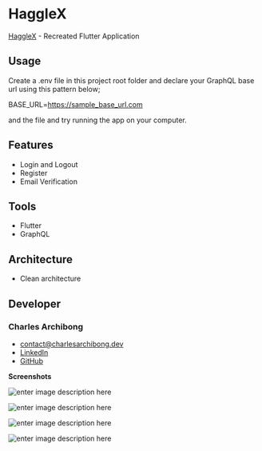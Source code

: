 # HaggleX

[HaggleX](https://www.hagglex.com/) - Recreated Flutter Application


## Usage

Create a .env file in this project root folder and declare your GraphQL base url using this pattern below;

BASE_URL=https://sample_base_url.com

and the file and try running the app on your computer.

## Features
- Login and Logout
- Register
- Email Verification

## Tools
- Flutter
- GraphQL

## Architecture
 - Clean architecture

## Developer
### Charles Archibong
- [contact@charlesarchibong.dev](mailto:contact@charlesarchibong.dev)
- [LinkedIn](https://www.linkedin.com/in/charles-archibong)
- [GitHub](https://github.com/charlesarchibong/)


**Screenshots**

![enter image description here](https://lh3.googleusercontent.com/aOI792eZ81IYKZVXcJTWcHjpRe8C5HIXf_ODKgSciJg-MsZDHdpg623j9RU2j6QMPOXkG46A955uP-IWsoIKZf9kUcRcaqZlfGY-STSIZQNbw3oC798IzXTZ4Qp3MP5KUQzIS2M3J0quKTCkdz29przL5Ap1xpsMh3kglKqOtZzNqD7H8ZjkBOrkSb5N0Md3kxYafXxZuCxpKcWuB2oQeCIpf4VzjSPk2Gzxz69Iwcoe36NnT4X-DCpPwT5jODl6wQ_1FaHedSqa5NHRo3AvK54IFoJbaqJaKduQ1rHiYySYLDo-qpBP12jiSgoSNA9qSFo_K4hI3EyX-c2h6cx5VjcjfcpyNBbuMJMWd60dM8vEQfAoRQsLy04wsqySOgtxRkxZnSuWfnruKVXFKKHyrIrgbYMzTZyPfG2SqXbA3PpJr0sQIs_GpDhdTLfGOnP20XUUKNKgZhzbioeKvc57iZietd4eu3csugcfO9-2V5DLSbt0ckHODmoZw47BNBzDONb28UlT-IIXFQO_kJMX_8dp6aTOUn-gvCqId9FoLnnu9rbROFcKPXyLi5D8cuGGFF-qGhW-I_1XKjz6avzQKHY8FGMcmwnCRThrb6epj7KrFrnGnTdhPRpEBLBVSC_GX7kdWo3YxJN0MX7AAVA9P4x9WB4ndthTK0cSU0n9EDRbk8zl-LtbFCVaArtXdIzIL9l17ygpEY45gThG8jtRvCQ=w666-h1438-no?authuser=0)

![enter image description here](https://lh3.googleusercontent.com/b3CHAwlG5wA3gm20L_lTSNsLdxgt7h10f7GImn7mjE_OlajX7Dide3-qRdPhhj87j1QbtP09Xfo2TZaxSnH_3OOioo9vNOxFPh73ohmcDDWplSxAhv6Ajc_lYnthcZJ6OLqhUJ7QBmesGHZ7UMuLLuloC2Qu5Jy259Euq8Eo__Q12ij-DNnoegHxeP3qAX9nUP7tzG2J8TWi8A6e7C5WlTszttRdQcHXGDzst--SG4iKcGuOjSxtvhleTzt7oYrFhbHteMHKR_4i4kP_PpxXnMy5Pz1tOJqUXEbTxnuqcQjEXG4KoXv-aBiM0vp4GRmwwH0435dhaoaVqqUfz_knXe8aeD5iwMqgZtfQtP8n2hL79ZAAqKL0R7gI1SOUYPN5LFbzqnp-vs_Sfy3MXTn7BSYx4aarlmkBeWZnAVzMpcFOgn8RKB_8bMUDOC8-54SUXDHQL2dA1PTWboL9F8BaUPJ9nQlJ0Me5cAUh0-0VRyC7F658Ags3xys3EaHomel5tYBZUDhKYI_tEIpP768iva-j1Hkfeznm1kLMqhWxRN_-2x3F0oDj1-7Rzg7fs1LpY8BBJyxVkDo2z71lMURijSmrN9hPx7gY5SEp-YcRXyadLKFxWW6VnpkICC16bR_xI1P_KFGWt5noxqW952sMWRRPzxenhbaMxE3AKgJN3iRgLCiZVfyoEQ1XhLyuaJL6KxQJJkoCuEPhsSYiYofLBfY=w666-h1438-no?authuser=0)

![enter image description here](https://lh3.googleusercontent.com/e1fxRIbsYIHaM1ao8B5FuJ8K-YqM4S9ledwTEE6nAMkb_Qg6KdDiS1Hb1_MeCt7k8Ah71dkkBVdJD999wpby9SRpi-T7Oe4rqorRcScadTicAF_oKmNS90Z8D1x5Dkcd2TV7Z9ru0bTzc_6XHOEJQPr-8vT-k292wSsg10zAU75D_Kko2jQcbZ6UmFtPxK5CuB9RWOSEeB5cdUy8nU6KWHHXiLeASWk-cyjWunroFEaQSBzkOS1qnguvmTCd18GQoNTyhDsmbfBkS7el8zRgAPh63t5RaHjWx5m-9QD8mb_9avFkiipLN3n22FZ_eDA6bY2yDupsWnwdVklTCnvDCVoq8pSvgXnFuVhlEXHBbKvHJQ-7fLpSFAk5K1XEBnfM1bjzCUIeBJ31uwz5Mq9TPsy5of9PWDU0CXsM9aUIJkmZ3ZC9BIdcsEBItrQCGKUoMorFUaLRuz7IbfFuyCRTRJtL7ISyhJqaeex-bNSIGTNQlXyI_xStZnxUvTWzLvdjPqtTgQ8fDew7dclCSgBa1oiQNV-vEZPqQgdiIewYWrWUbaWXbYheLbioDP0QI3EF1vK3ebHae9gxGFbmWWo2_PyDSkFC-961puVDhO_5XP1gRUpVika_tU_x75F4Q_mnmqt1WBdGGrgflcqqwI-nSyVD_J17jD5iQct-3uCt8ExNqAtjogxW6lqf3Or42QjVJz8mRfq24iczk3gsflIOxAg=w666-h1438-no?authuser=0)

![enter image description here](https://lh3.googleusercontent.com/DiYHdnAHQH9OALRxLURC7o0j7dXrDrq13_UbIukN3MVYgOqzsgRC-6UYyffKFbVtUMMxZHXLt-T76S5aakiFgLqUohDP8QpYlDjjnCc5fwpptk4Vc08JqKOxq2-NEinxcJ8hWsWB_Vh0JgsfyMUUQpfOw6ioNs2WOVvzj7zqLEn_KWLWhHXVavoMLkrOMOZTn63VhaoaAfL1pVeBRP3Og5VtRk_D0qXyNH3LBkkzt7nuut6B2tbh2vAsBEWV1Vqrpb62HaZmpotFJMf9eTmtQRHlJpuFcx4ufFCJ2VKWAk_OV3dZc5yvozC9vQe3X3aVIlcVbfZS0aTb-MV_qskHwUTSQW_hO6P2OBDMTXmq0vPGE0dgE6jsLlftS7mbUuC2F0mliWkPOQXKqeqrSJZllhiRYT7d7XrdsRVGTJqB9sSBHI9MXkpUd9glrOCK_uDCl--3r_mmZIGwBEl_qvyOpPQ1OsMo0WTySM9ztUQXFLONZ-T4C-yVXOBKp5PdP60hjtUFhjBR1HMT8rsJGloCny3xU7zvYb132_DgKo9BIgRUCo5I_vQ2eT4li2e_876qkdVJtKgryfKWIgxZv_edTQeMpm2CnF9lEEdtfVt9A9cfnMgsdujyi5e7G076-98WwfsAUh6_mBImsxL_09pKW767cZMjDzOpKtmUqFM3tJYskXTeY2pfzuzHqRb1PwpxHFYSV2fUVHHGDDEke0iW_N0=w666-h1438-no?authuser=0)